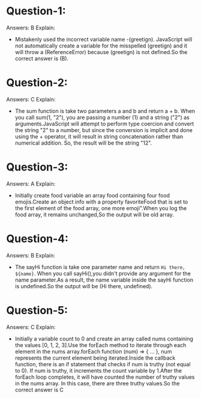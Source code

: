 # Question-1:

Answers: B
Explain:
 - Mistakenly used the incorrect variable name -(greetign). JavaScript will not automatically create a variable for the misspelled (greetign) and it will throw a (ReferenceError) because (greetign) is not defined.So the correct answer is (B).

# Question-2:

Answers: C
Explain:
 - The sum function is take two parameters a and b and return a + b. When you call sum(1, "2"), you are passing a number (1) and a string ("2") as arguments.JavaScript will attempt to perform type coercion and convert the string "2" to a number, but since the conversion is implicit and done using the + operator, it will result in string concatenation rather than numerical addition. So, the result will be the string "12".

# Question-3:

Answers: A
Explain:
 - Initially create food variable an array food containing four food emojis.Create an object info with a property favoriteFood that is set to the first element of the food array, one more emoji".When you log the food array, it remains unchanged,So the output will be old array.

# Question-4:

Answers: B
Explain:
 - The sayHi function is take one parameter name and return `Hi there, ${name}`. When you call sayHi(),you didn't provide any argument for the name parameter.As a result, the name variable inside the sayHi function is undefined.So the output will be (Hi there, undefined).

# Question-5:

Answers: C
Explain:
 - Initially  a variable count to 0 and create an array called nums containing the values [0, 1, 2, 3].Use the forEach method to iterate through each element in the nums array.forEach function (num) => { ... }, num represents the current element being iterated.Inside the callback function, there is an if statement that checks if num is truthy (not equal to 0). If num is truthy, it increments the count variable by 1.After the forEach loop completes, it will have counted the number of truthy values in the nums array. In this case, there are three truthy values.So the correct answer is C